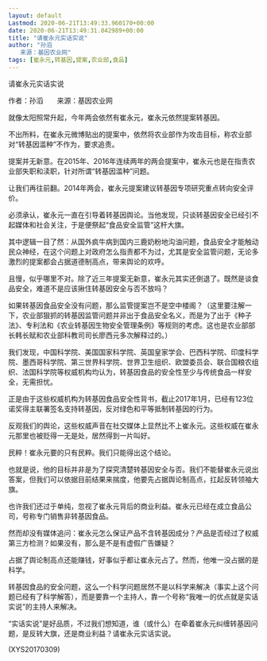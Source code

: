 ```yaml
---
layout: default
Lastmod: 2020-06-21T13:49:33.960170+00:00
date: 2020-06-21T13:49:31.042989+00:00
title: "请崔永元实话实说"
author: "孙滔
　　来源：基因农业网"
tags: [崔永元,转基因,提案,农业部,食品]
---
```


请崔永元实话实说

作者：孙滔　　来源：基因农业网

就像太阳照常升起，今年两会依然有崔永元，崔永元依然提案转基因。

不出所料，在崔永元微博贴出的提案中，依然将农业部作为攻击目标，称农业部对“转基因滥种”不作为，要求追责。

提案并无新意。在2015年、2016年连续两年的两会提案中，崔永元也是在指责农业部失职和渎职，针对所谓“转基因滥种”问题。

让我们再往前翻。2014年两会，崔永元提案建议转基因专项研究重点转向安全评价。

必须承认，崔永元一直在引导着转基因舆论。当他发现，只谈转基因安全已经引不起媒体和社会关注，于是便祭起“食品安全监管”这杆大旗。

其中逻辑一目了然：从国外疯牛病到国内三鹿奶粉地沟油问题，食品安全才能触动民众神经，在这个问题上对政府怎么指责都不为过，尤其是安全监管问题，无论多激烈的提案都会占据道德制高点，带来舆论的欢呼。

且慢，似乎哪里不对。除了近三年提案无新意，崔永元其实还倒退了。既然是谈食品安全，难道不是应该揪住转基因安全与否不放吗？

如果转基因食品安全没有问题，那么监管提案岂不是空中楼阁？（这里要注解一下，农业部狠抓的转基因监管问题并非出于食品安全名义，而是为了出于《种子法》、专利法和《农业转基因生物安全管理条例》等规则的考虑。这也是农业部部长韩长赋和农业部科教司司长廖西元多次解释过的。）

我们发现，中国科学院、美国国家科学院、英国皇家学会、巴西科学院、印度科学院、墨西哥科学院、第三世界科学院、世界卫生组织、欧盟委员会、联合国粮农组织、法国科学院等权威机构均认为，转基因食品的安全性至少与传统食品一样安全，无需担忧。

正是由于这些权威机构为转基因食品安全性背书，截止2017年1月，已经有123位诺奖得主联署签名支持转基因，反对绿色和平等抵制转基因的行为。

反观我们的舆论，这些权威声音在社交媒体上显然比不上崔永元。这些权威在崔永元那里也被贬得一无是处，居然得到一片叫好。

民粹！崔永元要的只有民粹。我们只能得出这个结论。

也就是说，他的目标并非是为了探究清楚转基因安全与否。我们不能替崔永元说出答案，但我们可以依据目前结果来揣度，他要先占据舆论制高点，扛起反转领袖大旗。

也许我们还过于单纯，忽视了崔永元背后的商业利益。崔永元已经在成立食品公司，号称专门销售非转基因食品。

然而却没有媒体追问：崔永元怎么保证产品不含转基因成分？产品是否经过了权威第三方检测？如果没有，那么是不是有虚假广告嫌疑？

占据了舆论制高点还能赚钱，好事似乎都让崔永元占了。然而，他唯一没占据的是科学。

转基因食品的安全问题，这么一个科学问题居然不是以科学来解决（事实上这个问题已经有了科学解答），而是要靠一个主持人，靠一个号称“我唯一的优点就是实话实说”的主持人来解决。

“实话实说”是好品质，不过我们想知道，谁（或什么）在牵着崔永元纠缠转基因问题，是反转大旗，还是商业利益？请崔永元实话实说。

(XYS20170309)

